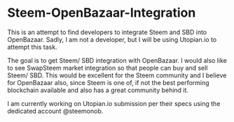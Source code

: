 # Steem-OpenBazaar-Integration
This is an attempt to find developers to integrate Steem and SBD into OpenBazaar. Sadly, I am not a developer, but I will be using Utopian.io to attempt this task. 

The goal is to get Steem/ SBD integration with OpenBazaar. I would also like to see SwapSteem market integration so that people can buy and sell Steem/ SBD. This would be excellent for the Steem community and I believe for OpenBazaar also, since Steem is one of, if not the best performing blockchain available and also has a great community behind it. 

I am currently working on Utopian.io submission per their specs using the dedicated account @steemonob.  
